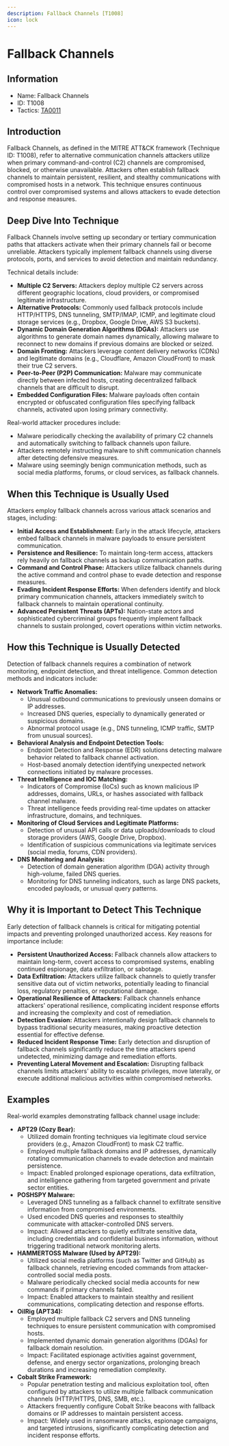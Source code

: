 ```yaml
---
description: Fallback Channels [T1008]
icon: lock
---
```


# Fallback Channels

## Information

* Name: Fallback Channels
* ID: T1008
* Tactics: [TA0011](./)

## Introduction

Fallback Channels, as defined in the MITRE ATT\&CK framework (Technique ID: T1008), refer to alternative communication channels attackers utilize when primary command-and-control (C2) channels are compromised, blocked, or otherwise unavailable. Attackers often establish fallback channels to maintain persistent, resilient, and stealthy communications with compromised hosts in a network. This technique ensures continuous control over compromised systems and allows attackers to evade detection and response measures.

## Deep Dive Into Technique

Fallback Channels involve setting up secondary or tertiary communication paths that attackers activate when their primary channels fail or become unreliable. Attackers typically implement fallback channels using diverse protocols, ports, and services to avoid detection and maintain redundancy.

Technical details include:

* **Multiple C2 Servers:** Attackers deploy multiple C2 servers across different geographic locations, cloud providers, or compromised legitimate infrastructure.
* **Alternative Protocols:** Commonly used fallback protocols include HTTP/HTTPS, DNS tunneling, SMTP/IMAP, ICMP, and legitimate cloud storage services (e.g., Dropbox, Google Drive, AWS S3 buckets).
* **Dynamic Domain Generation Algorithms (DGAs):** Attackers use algorithms to generate domain names dynamically, allowing malware to reconnect to new domains if previous domains are blocked or seized.
* **Domain Fronting:** Attackers leverage content delivery networks (CDNs) and legitimate domains (e.g., Cloudflare, Amazon CloudFront) to mask their true C2 servers.
* **Peer-to-Peer (P2P) Communication:** Malware may communicate directly between infected hosts, creating decentralized fallback channels that are difficult to disrupt.
* **Embedded Configuration Files:** Malware payloads often contain encrypted or obfuscated configuration files specifying fallback channels, activated upon losing primary connectivity.

Real-world attacker procedures include:

* Malware periodically checking the availability of primary C2 channels and automatically switching to fallback channels upon failure.
* Attackers remotely instructing malware to shift communication channels after detecting defensive measures.
* Malware using seemingly benign communication methods, such as social media platforms, forums, or cloud services, as fallback channels.

## When this Technique is Usually Used

Attackers employ fallback channels across various attack scenarios and stages, including:

* **Initial Access and Establishment:** Early in the attack lifecycle, attackers embed fallback channels in malware payloads to ensure persistent communication.
* **Persistence and Resilience:** To maintain long-term access, attackers rely heavily on fallback channels as backup communication paths.
* **Command and Control Phase:** Attackers utilize fallback channels during the active command and control phase to evade detection and response measures.
* **Evading Incident Response Efforts:** When defenders identify and block primary communication channels, attackers immediately switch to fallback channels to maintain operational continuity.
* **Advanced Persistent Threats (APTs):** Nation-state actors and sophisticated cybercriminal groups frequently implement fallback channels to sustain prolonged, covert operations within victim networks.

## How this Technique is Usually Detected

Detection of fallback channels requires a combination of network monitoring, endpoint detection, and threat intelligence. Common detection methods and indicators include:

* **Network Traffic Anomalies:**
  * Unusual outbound communications to previously unseen domains or IP addresses.
  * Increased DNS queries, especially to dynamically generated or suspicious domains.
  * Abnormal protocol usage (e.g., DNS tunneling, ICMP traffic, SMTP from unusual sources).
* **Behavioral Analysis and Endpoint Detection Tools:**
  * Endpoint Detection and Response (EDR) solutions detecting malware behavior related to fallback channel activation.
  * Host-based anomaly detection identifying unexpected network connections initiated by malware processes.
* **Threat Intelligence and IOC Matching:**
  * Indicators of Compromise (IoCs) such as known malicious IP addresses, domains, URLs, or hashes associated with fallback channel malware.
  * Threat intelligence feeds providing real-time updates on attacker infrastructure, domains, and techniques.
* **Monitoring of Cloud Services and Legitimate Platforms:**
  * Detection of unusual API calls or data uploads/downloads to cloud storage providers (AWS, Google Drive, Dropbox).
  * Identification of suspicious communications via legitimate services (social media, forums, CDN providers).
* **DNS Monitoring and Analysis:**
  * Detection of domain generation algorithm (DGA) activity through high-volume, failed DNS queries.
  * Monitoring for DNS tunneling indicators, such as large DNS packets, encoded payloads, or unusual query patterns.

## Why it is Important to Detect This Technique

Early detection of fallback channels is critical for mitigating potential impacts and preventing prolonged unauthorized access. Key reasons for importance include:

* **Persistent Unauthorized Access:** Fallback channels allow attackers to maintain long-term, covert access to compromised systems, enabling continued espionage, data exfiltration, or sabotage.
* **Data Exfiltration:** Attackers utilize fallback channels to quietly transfer sensitive data out of victim networks, potentially leading to financial loss, regulatory penalties, or reputational damage.
* **Operational Resilience of Attackers:** Fallback channels enhance attackers' operational resilience, complicating incident response efforts and increasing the complexity and cost of remediation.
* **Detection Evasion:** Attackers intentionally design fallback channels to bypass traditional security measures, making proactive detection essential for effective defense.
* **Reduced Incident Response Time:** Early detection and disruption of fallback channels significantly reduce the time attackers spend undetected, minimizing damage and remediation efforts.
* **Preventing Lateral Movement and Escalation:** Disrupting fallback channels limits attackers' ability to escalate privileges, move laterally, or execute additional malicious activities within compromised networks.

## Examples

Real-world examples demonstrating fallback channel usage include:

* **APT29 (Cozy Bear):**
  * Utilized domain fronting techniques via legitimate cloud service providers (e.g., Amazon CloudFront) to mask C2 traffic.
  * Employed multiple fallback domains and IP addresses, dynamically rotating communication channels to evade detection and maintain persistence.
  * Impact: Enabled prolonged espionage operations, data exfiltration, and intelligence gathering from targeted government and private sector entities.
* **POSHSPY Malware:**
  * Leveraged DNS tunneling as a fallback channel to exfiltrate sensitive information from compromised environments.
  * Used encoded DNS queries and responses to stealthily communicate with attacker-controlled DNS servers.
  * Impact: Allowed attackers to quietly exfiltrate sensitive data, including credentials and confidential business information, without triggering traditional network monitoring alerts.
* **HAMMERTOSS Malware (Used by APT29):**
  * Utilized social media platforms (such as Twitter and GitHub) as fallback channels, retrieving encoded commands from attacker-controlled social media posts.
  * Malware periodically checked social media accounts for new commands if primary channels failed.
  * Impact: Enabled attackers to maintain stealthy and resilient communications, complicating detection and response efforts.
* **OilRig (APT34):**
  * Employed multiple fallback C2 servers and DNS tunneling techniques to ensure persistent communication with compromised hosts.
  * Implemented dynamic domain generation algorithms (DGAs) for fallback domain resolution.
  * Impact: Facilitated espionage activities against government, defense, and energy sector organizations, prolonging breach durations and increasing remediation complexity.
* **Cobalt Strike Framework:**
  * Popular penetration testing and malicious exploitation tool, often configured by attackers to utilize multiple fallback communication channels (HTTP/HTTPS, DNS, SMB, etc.).
  * Attackers frequently configure Cobalt Strike beacons with fallback domains or IP addresses to maintain persistent access.
  * Impact: Widely used in ransomware attacks, espionage campaigns, and targeted intrusions, significantly complicating detection and incident response efforts.
